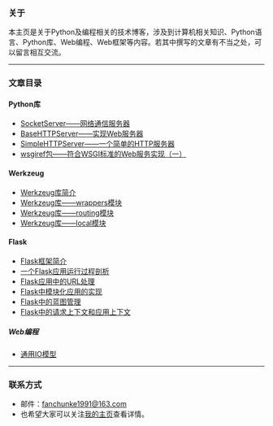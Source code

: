 
### 关于

本主页是关于Python及编程相关的技术博客，涉及到计算机相关知识、Python语言、Python库、Web编程、Web框架等内容。若其中撰写的文章有不当之处，可以留言相互交流。

----

### 文章目录

#### Python库

- [SocketServer——网络通信服务器](http://fanchunke.me/Python/SocketServer——网络通信服务器)
- [BaseHTTPServer——实现Web服务器](http://fanchunke.me/Python/BaseHTTPServer——实现Web服务器)
- [SimpleHTTPServer——一个简单的HTTP服务器](http://fanchunke.me/Python/SimpleHTTPServer——一个简单的HTTP服务器)
- [wsgiref包——符合WSGI标准的Web服务实现（一）](http://fanchunke.me/Python/wsgiref包——符合WSGI标准的Web服务实现（一）)

#### Werkzeug

- [Werkzeug库简介](http://fanchunke.me/Flask/Werkzeug库简介)
- [Werkzeug库——wrappers模块](http://fanchunke.me/Flask/Werkzeug库——wrappers模块)
- [Werkzeug库——routing模块](http://fanchunke.me/Flask/Werkzeug库——routing模块)
- [Werkzeug库——local模块](http://fanchunke.me/Flask/Werkzeug库——local模块)

#### Flask

- [Flask框架简介](http://fanchunke.me/Flask/Flask框架简介)
- [一个Flask应用运行过程剖析](http://fanchunke.me/Flask/一个Flask应用运行过程剖析)
- [Flask应用中的URL处理](http://fanchunke.me/Flask/Flask应用中的URL处理)
- [Flask中模块化应用的实现](http://fanchunke.me/Flask/Flask中模块化应用的实现)
- [Flask中的蓝图管理](http://fanchunke.me/Flask/Flask中的蓝图管理)
- [Flask中的请求上下文和应用上下文](http://fanchunke.me/Flask/Flask中的请求上下文和应用上下文)

##### Web编程

- [通用IO模型](http://fanchunke.me/?file=03-Web编程/01-通用IO模型 "通用IO模型")

----

### 联系方式

- 邮件：fanchunke1991@163.com
- 也希望大家可以关注[我的主页](http://fanchunke.me)查看详情。